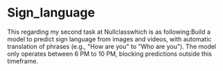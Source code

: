# Sign_language
This regarding my second task at Nullclasswhich is as following:Build a model to predict sign language from images and videos, with automatic translation of phrases (e.g., "How are you" to "Who are you"). The model only operates between 6 PM to 10 PM, blocking predictions outside this timeframe.
